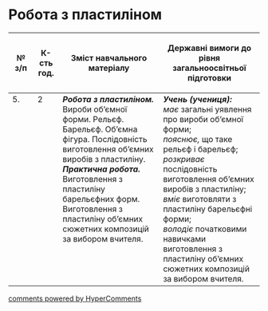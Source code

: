 <div id="hypercomments_widget" class="js-hypercomments-widget invisible"></div>

# Робота з пластиліном

<table>
<thead>
  <tr>
    <th width="10%" align="center"><p>№ з/п</p></td>
    <th width="10%" align="center"><p>К-сть год.</p></td>
    <th width="40%" align="center"><p>Зміст навчального матеріалу</p></td>
    <th width="60%" align="center"><p>Державні вимоги до рівня загальноосвітньої підготовки</p></td>
  </tr>
</thead>
<tbody>
  <tr>
    <td width="10%" style="vertical-align:top !important;">
5.</td>
    <td width="10%" style="vertical-align:top !important;">
2</td>
    <td width="40%" style="vertical-align:top !important;">
<b><i>Робота з пластиліном.</i></b>   Вироби об’ємної форми. Рельєф. Барельєф. Об’ємна фігура. Послідовність виготовлення об’ємних виробів з пластиліну.    <br>
<b><i>Практична робота.</i></b> <br>
Виготовлення з пластиліну барельєфних форм.<br>
Виготовлення з пластиліну об’ємних сюжетних композицій за вибором вчителя. <br>
</td>
    <td width="60%" style="vertical-align:top !important;">
<i><b>Учень (учениця):</b></i><br>
<i>має</i> загальні уявлення про вироби об’ємної форми; <br>
<i>пояснює,</i> що таке рельєф і барельєф; <br>
<i>розкриває</i> послідовність виготовлення об’ємних виробів з пластиліну;  <br>
<i>вміє</i> виготовляти з пластиліну барельєфні форми; <br>
<i>володіє</i> початковими навичками виготовлення з пластиліну об’ємних сюжетних композицій за вибором вчителя.  <br></td>
  </tr>
</tbody>
</table>

<div class="js-hypercomments-container">
<a href="http://hypercomments.com" class="hc-link" title="comments widget">comments powered by HyperComments</a>
</div>